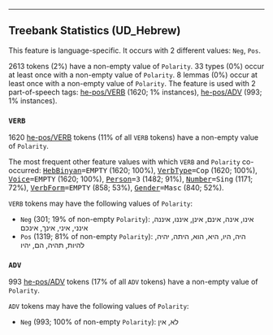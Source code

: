 

--------------------------------------------------------------------------------

## Treebank Statistics (UD_Hebrew)

This feature is language-specific.
It occurs with 2 different values: `Neg`, `Pos`.

2613 tokens (2%) have a non-empty value of `Polarity`.
33 types (0%) occur at least once with a non-empty value of `Polarity`.
8 lemmas (0%) occur at least once with a non-empty value of `Polarity`.
The feature is used with 2 part-of-speech tags: [he-pos/VERB]() (1620; 1% instances), [he-pos/ADV]() (993; 1% instances).

### `VERB`

1620 [he-pos/VERB]() tokens (11% of all `VERB` tokens) have a non-empty value of `Polarity`.

The most frequent other feature values with which `VERB` and `Polarity` co-occurred: <tt><a href="HebBinyan.html">HebBinyan</a>=EMPTY</tt> (1620; 100%), <tt><a href="VerbType.html">VerbType</a>=Cop</tt> (1620; 100%), <tt><a href="Voice.html">Voice</a>=EMPTY</tt> (1620; 100%), <tt><a href="Person.html">Person</a>=3</tt> (1482; 91%), <tt><a href="Number.html">Number</a>=Sing</tt> (1171; 72%), <tt><a href="VerbForm.html">VerbForm</a>=EMPTY</tt> (858; 53%), <tt><a href="Gender.html">Gender</a>=Masc</tt> (840; 52%).

`VERB` tokens may have the following values of `Polarity`:

* `Neg` (301; 19% of non-empty `Polarity`): אינו, אינה, אינם, אינן, איננו, איננה, אינני, איני, אינך, אינכם
* `Pos` (1319; 81% of non-empty `Polarity`): היה, היו, היא, הוא, היתה, יהיה, להיות, תהיה, הם, יהיו

### `ADV`

993 [he-pos/ADV]() tokens (17% of all `ADV` tokens) have a non-empty value of `Polarity`.

`ADV` tokens may have the following values of `Polarity`:

* `Neg` (993; 100% of non-empty `Polarity`): לא, אין

